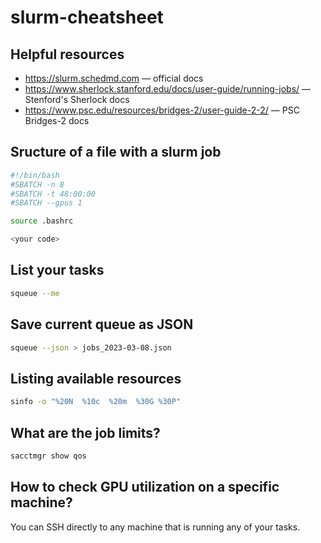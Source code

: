 # slurm-cheatsheet

## Helpful resources
* https://slurm.schedmd.com — official docs
* https://www.sherlock.stanford.edu/docs/user-guide/running-jobs/ — Stenford's Sherlock docs
* https://www.psc.edu/resources/bridges-2/user-guide-2-2/ — PSC Bridges-2 docs

## Sructure of a file with a slurm job
```bash
#!/bin/bash
#SBATCH -n 8
#SBATCH -t 48:00:00
#SBATCH --gpus 1

source .bashrc

<your code>
```

## List your tasks
```bash
squeue --me
```

## Save current queue as JSON
```bash
squeue --json > jobs_2023-03-08.json
```

## Listing available resources
```bash
sinfo -o "%20N  %10c  %20m  %30G %30P"
```

## What are the job limits?
```bash
sacctmgr show qos

```

## How to check GPU utilization on a specific machine?
You can SSH directly to any machine that is running any of your tasks.
